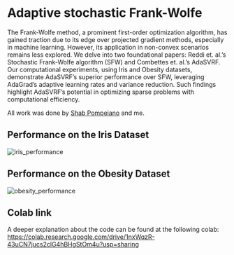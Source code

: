 # Adaptive stochastic Frank-Wolfe

The Frank-Wolfe method, a prominent first-order optimization algorithm, has gained
traction due to its edge over projected gradient methods, especially in machine learning. However,
its application in non-convex scenarios remains less explored. We delve into two foundational papers:
Reddi et. al.’s Stochastic Frank-Wolfe algorithm (SFW) and Combettes et. al.’s AdaSVRF.
Our computational experiments, using Iris and Obesity datasets, demonstrate AdaSVRF’s superior
performance over SFW, leveraging AdaGrad’s adaptive learning rates and variance reduction. Such
findings highlight AdaSVRF’s potential in optimizing sparse problems with computational efficiency.

All work was done by [Shab Pompeiano](https://github.com/Shab98) and me.

## Performance on the Iris Dataset
![iris_performance](https://github.com/AntoniValls/AdaptiveStochasticFrank-Wolfe/assets/101109878/d0cbb770-0a0c-4d01-acbf-c0ff4182846d)

## Performance on the Obesity Dataset
![obesity_performance](https://github.com/AntoniValls/AdaptiveStochasticFrank-Wolfe/assets/101109878/d6294016-6dd0-405d-b49b-56bfc3dff786)

## Colab link
A deeper explanation about the code can be found at the following colab: https://colab.research.google.com/drive/1nxWqzR-43uCN7jucs2clG4hBHgStOm4u?usp=sharing

